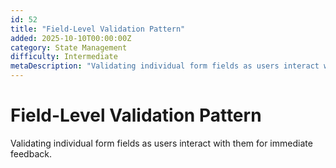 ```yaml
---
id: 52
title: "Field-Level Validation Pattern"
added: 2025-10-10T00:00:00Z
category: State Management
difficulty: Intermediate
metaDescription: "Validating individual form fields as users interact with them for immediate feedback."
---
```


# Field-Level Validation Pattern

Validating individual form fields as users interact with them for immediate feedback.
